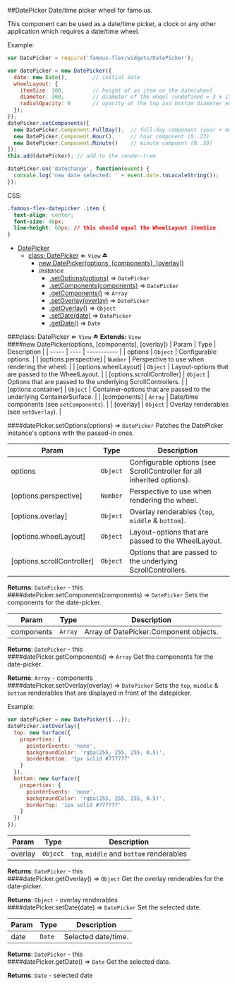 <a name="module_DatePicker"></a>
##DatePicker
Date/time picker wheel for famo.us.

This component can be used as a date/time picker, a clock or
any other application which requires a date/time wheel.

Example:

```javascript
var DatePicker = require('famous-flex/widgets/DatePicker');

var datePicker = new DatePicker({
  date: new Date(),        // initial date
  wheelLayout: {
    itemSize: 100,         // height of an item on the date/wheel
    diameter: 300,         // diameter of the wheel (undefined = 3 x itemSize)
    radialOpacity: 0       // opacity at the top and bottom diameter edge
  });
});
datePicker.setComponents([
  new DatePicker.Component.FullDay(),  // full-day component (year + month + day)
  new DatePicker.Component.Hour(),     // hour component (0..23)
  new DatePicker.Component.Minute()    // minute compoent (0..59)
]);
this.add(datePicker); // add to the render-tree

datePicker.on('datechange', function(event) {
  console.log('new date selected: ' + event.date.toLocaleString());
});
```

CSS:

```css
.famous-flex-datepicker .item {
  text-align: center;
  font-size: 40px;
  line-height: 60px; // this should equal the WheelLayout itemSize
}
```


* [DatePicker](#module_DatePicker)
  * [class: DatePicker](#exp_module_DatePicker--DatePicker) ⇐ <code>View</code> ⏏
    * [new DatePicker(options, [components], [overlay])](#new_module_DatePicker--DatePicker_new)
    * _instance_
      * [.setOptions(options)](#module_DatePicker--DatePicker#setOptions) ⇒ <code>DatePicker</code>
      * [.setComponents(components)](#module_DatePicker--DatePicker#setComponents) ⇒ <code>DatePicker</code>
      * [.getComponents()](#module_DatePicker--DatePicker#getComponents) ⇒ <code>Array</code>
      * [.setOverlay(overlay)](#module_DatePicker--DatePicker#setOverlay) ⇒ <code>DatePicker</code>
      * [.getOverlay()](#module_DatePicker--DatePicker#getOverlay) ⇒ <code>Object</code>
      * [.setDate(date)](#module_DatePicker--DatePicker#setDate) ⇒ <code>DatePicker</code>
      * [.getDate()](#module_DatePicker--DatePicker#getDate) ⇒ <code>Date</code>

<a name="exp_module_DatePicker--DatePicker"></a>
###class: DatePicker ⇐ <code>View</code> ⏏
**Extends:** <code>View</code>  
<a name="new_module_DatePicker--DatePicker_new"></a>
####new DatePicker(options, [components], [overlay])
| Param | Type | Description |
| ----- | ---- | ----------- |
| options | <code>Object</code> | Configurable options. |
| \[options.perspective\] | <code>Number</code> | Perspective to use when rendering the wheel. |
| \[options.wheelLayout\] | <code>Object</code> | Layout-options that are passed to the WheelLayout. |
| \[options.scrollController\] | <code>Object</code> | Options that are passed to the underlying ScrollControllers. |
| \[options.container\] | <code>Object</code> | Container-options that are passed to the underlying ContainerSurface. |
| \[components\] | <code>Array</code> | Date/time components (see `setComponents`). |
| \[overlay\] | <code>Object</code> | Overlay renderables (see `setOverlay`). |

<a name="module_DatePicker--DatePicker#setOptions"></a>
####datePicker.setOptions(options) ⇒ <code>DatePicker</code>
Patches the DatePicker instance's options with the passed-in ones.

| Param | Type | Description |
| ----- | ---- | ----------- |
| options | <code>Object</code> | Configurable options (see ScrollController for all inherited options). |
| \[options.perspective\] | <code>Number</code> | Perspective to use when rendering the wheel. |
| \[options.overlay\] | <code>Object</code> | Overlay renderables (`top`, `middle` & `bottom`). |
| \[options.wheelLayout\] | <code>Object</code> | Layout-options that are passed to the WheelLayout. |
| \[options.scrollController\] | <code>Object</code> | Options that are passed to the underlying ScrollControllers. |

**Returns**: <code>DatePicker</code> - this  
<a name="module_DatePicker--DatePicker#setComponents"></a>
####datePicker.setComponents(components) ⇒ <code>DatePicker</code>
Sets the components for the date-picker.

| Param | Type | Description |
| ----- | ---- | ----------- |
| components | <code>Array</code> | Array of DatePicker.Component objects. |

**Returns**: <code>DatePicker</code> - this  
<a name="module_DatePicker--DatePicker#getComponents"></a>
####datePicker.getComponents() ⇒ <code>Array</code>
Get the components for the date-picker.

**Returns**: <code>Array</code> - components  
<a name="module_DatePicker--DatePicker#setOverlay"></a>
####datePicker.setOverlay(overlay) ⇒ <code>DatePicker</code>
Sets the `top`, `middle` & `bottom` renderables that are displayed in
front of the datepicker.

Example:

```javascript
var datePicker = new DatePicker({...});
datePicker.setOverlay({
  top: new Surface({
    properties: {
      pointerEvents: 'none',
      backgroundColor: 'rgba(255, 255, 255, 0.5)',
      borderBottom: '1px solid #777777'
    }
  }),
  bottom: new Surface({
    properties: {
      pointerEvents: 'none',
      backgroundColor: 'rgba(255, 255, 255, 0.5)',
      borderTop: '1px solid #777777'
    }
  })
});
```

| Param | Type | Description |
| ----- | ---- | ----------- |
| overlay | <code>Object</code> | `top`, `middle` and `bottom` renderables |

**Returns**: <code>DatePicker</code> - this  
<a name="module_DatePicker--DatePicker#getOverlay"></a>
####datePicker.getOverlay() ⇒ <code>Object</code>
Get the overlay renderables for the date-picker.

**Returns**: <code>Object</code> - overlay renderables  
<a name="module_DatePicker--DatePicker#setDate"></a>
####datePicker.setDate(date) ⇒ <code>DatePicker</code>
Set the selected date.

| Param | Type | Description |
| ----- | ---- | ----------- |
| date | <code>Date</code> | Selected date/time. |

**Returns**: <code>DatePicker</code> - this  
<a name="module_DatePicker--DatePicker#getDate"></a>
####datePicker.getDate() ⇒ <code>Date</code>
Get the selected date.

**Returns**: <code>Date</code> - selected date  
